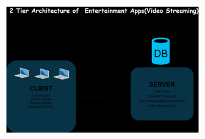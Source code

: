 
![](https://github.com/Yeswanthgits/Network-Architecture/blob/main/2%20Tier%20Architecture/2%20Tier.png)

